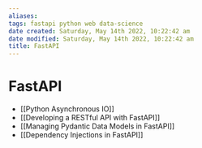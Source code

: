 ```yaml
---
aliases: 
tags: fastapi python web data-science
date created: Saturday, May 14th 2022, 10:22:42 am
date modified: Saturday, May 14th 2022, 10:22:42 am
title: FastAPI
---
```


# FastAPI

- [[Python Asynchronous IO]]
- [[Developing a RESTful API with FastAPI]]
- [[Managing Pydantic Data Models in FastAPI]]
- [[Dependency Injections in FastAPI]]
